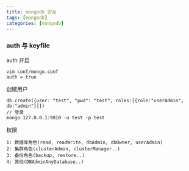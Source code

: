 ```yaml
---
title: mongodb 安全
tags: [mongodb]
categories: [mongodb]
---
```


### auth 与 keyfile
auth 开启
```
vim conf/mongo.conf
auth = true
```
创建用户
```
db.create({user: "test", "pwd": "test", roles:[{role:"userAdmin", db:"admin"}]})
// 登录
mongo 127.0.0.1:9810 -u test -p test
```
权限
```
1: 数据库角色(read, readWrite, dbAdmin, dbOwner, userAdmin)
2: 集群角色(clusterAdmin, clusterManager..)
3: 备份角色(backup, restore..)
4: 其他(DBAdminAnyDatabase..)
```

